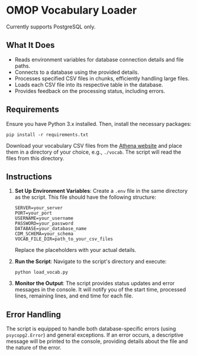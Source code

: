# OMOP Vocabulary Loader

Currently supports PostgreSQL only.

## What It Does

- Reads environment variables for database connection details and file paths.
- Connects to a database using the provided details.
- Processes specified CSV files in chunks, efficiently handling large files.
- Loads each CSV file into its respective table in the database.
- Provides feedback on the processing status, including errors.

## Requirements

Ensure you have Python 3.x installed. Then, install the necessary packages:

```{bash}
pip install -r requirements.txt
```

Download your vocabulary CSV files from the [Athena website](http://athena.ohdsi.org/vocabulary/list) and place them in a directory of your choice, e.g., `./vocab`. The script will read the files from this directory.

## Instructions

1. **Set Up Environment Variables**:
   Create a `.env` file in the same directory as the script. This file should have the following structure:

   ```{bash}
   SERVER=your_server
   PORT=your_port
   USERNAME=your_username
   PASSWORD=your_password
   DATABASE=your_database_name
   CDM_SCHEMA=your_schema
   VOCAB_FILE_DIR=path_to_your_csv_files
   ```

   Replace the placeholders with your actual details.

2. **Run the Script**:
   Navigate to the script's directory and execute:

   ```{bash}
   python load_vocab.py
   ```

3. **Monitor the Output**:
   The script provides status updates and error messages in the console. It will notify you of the start time, processed lines, remaining lines, and end time for each file.

## Error Handling

The script is equipped to handle both database-specific errors (using `psycopg2.Error`) and general exceptions. If an error occurs, a descriptive message will be printed to the console, providing details about the file and the nature of the error.
